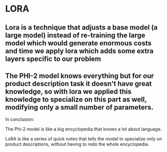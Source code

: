 # LORA
## Lora is a technique that adjusts a base model (a large model) instead of re-training the large model which would generate enormous costs and time we apply lora which adds some extra layers specific to our problem
## The PHI-2 model knows everything but for our product description task it doesn't have great knowledge, so with lora we applied this knowledge to specialize on this part as well, modifying only a small number of parameters.
In conclusion:

The Phi-2 model is like a big encyclopedia that knows a lot about language.

LoRA is like a series of quick notes that tells the model to specialize only on product descriptions, without having to redo the whole encyclopedia.


